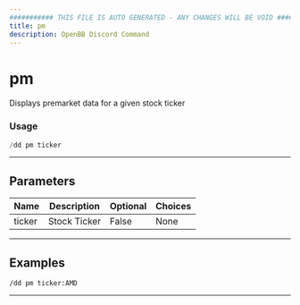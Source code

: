 ```yaml
---
########### THIS FILE IS AUTO GENERATED - ANY CHANGES WILL BE VOID ###########
title: pm
description: OpenBB Discord Command
---
```


# pm

Displays premarket data for a given stock ticker

### Usage

```python wordwrap
/dd pm ticker
```

---

## Parameters

| Name | Description | Optional | Choices |
| ---- | ----------- | -------- | ------- |
| ticker | Stock Ticker | False | None |


---

## Examples

```
/dd pm ticker:AMD
```
---
